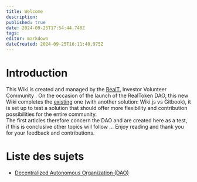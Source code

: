 ```yaml
---
title: Welcome
description:
published: true
date: 2024-09-25T17:54:44.748Z
tags:
editor: markdown
dateCreated: 2024-09-25T16:11:40.975Z
---
```


# Introduction

This Wiki is created and managed by the [RealT.](https://realt.co/) Investor Volunteer Community .
On the occasion of the launch of the RealToken DAO, this new Wiki completes the [existing](https://community-realt.gitbook.io/tuto-community) one (with another solution: Wiki.js vs Gitbook), it is set up to test a solution that should offer more flexibility and contribution possibilities for the entire community.  
The first articles therefore concern the DAO and are created here as a test, if this is conclusive other topics will follow ...
Enjoy reading and thank you for your feedback and contributions.

# Liste des sujets 

- [Decentralized Autonomous Organization (DAO)](/en/DAO/)
